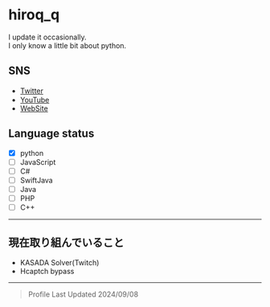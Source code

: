 # hiroq_q
I update it occasionally.<br>
I only know a little bit about python.

## SNS
- [Twitter](https://twitter.com/hiroqq_/) <img width="15px" src="https://play-lh.googleusercontent.com/65gRWpXRbhKLD6ak-Eqs8A660E_NJft03eG37hFGitdYp2OyosvaxpN0ErDoz9aWfw=s180"/>
- [YouTube](https://www.youtube.com/channel/UC3FpFji3LCQD3TIKIl0vLCw) <img width="15px" src="https://play-lh.googleusercontent.com/lMoItBgdPPVDJsNOVtP26EKHePkwBg-PkuY9NOrc-fumRtTFP4XhpUNk_22syN4Datc=s180"/>
- [WebSite](https://)

## Language status
- [x] python
- [ ] JavaScript
- [ ] C#
- [ ] SwiftJava
- [ ] Java
- [ ] PHP
- [ ] C++

---
## 現在取り組んでいること
- KASADA Solver(Twitch)
- Hcaptch bypass
---
<blockquote>
Profile Last Updated 2024/09/08
</blockquote>
